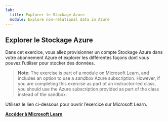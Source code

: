 ```yaml
---
lab:
  title: Explorer le Stockage Azure
  module: Explore non-relational data in Azure
---
```


## <a name="explore-azure-storage"></a>Explorer le Stockage Azure

Dans cet exercice, vous allez provisionner un compte Stockage Azure dans votre abonnement Azure et explorer les différentes façons dont vous pouvez l’utiliser pour stocker des données.

> <bpt id="p1">**</bpt>Note<ept id="p1">**</ept>: The exercise is part of a module on Microsoft Learn, and includes an option to use a <bpt id="p2">*</bpt>sandbox<ept id="p2">*</ept> Azure subscription. However, if you are completing this exercise as part of an instructor-led class, you should use the Azure subscription provided as part of the class instead of the sandbox.

Utilisez le lien ci-dessous pour ouvrir l’exercice sur Microsoft Learn.

**[Accéder à Microsoft Learn](https://docs.microsoft.com/learn/modules/explore-provision-deploy-non-relational-data-services-azure/6-exercise-azure-storage#provision-an-azure-storage-account)**
